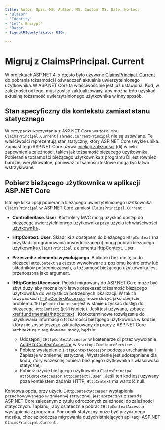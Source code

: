 ```yaml
---
title: Autor: Opis: MS. Author: MS. Custom: MS. Date: No-Loc:
- 'Blazor'
- 'Identity'
- 'Let's Encrypt'
- 'Razor'
- SignalRIdentyfikator UID: 

---
```

# <a name="migrate-from-claimsprincipalcurrent"></a>Migruj z ClaimsPrincipal. Current

W projektach ASP.NET 4. x często było używane [ClaimsPrincipal. Current](/dotnet/api/system.security.claims.claimsprincipal.current) do pobrania tożsamości i oświadczeń aktualnie uwierzytelnionego użytkownika. W ASP.NET Core ta właściwość nie jest już ustawiona. Kod, w zależności od tego, musi zostać zaktualizowany, aby można było uzyskać aktualną tożsamość uwierzytelnionego użytkownika w inny sposób.

## <a name="context-specific-state-instead-of-static-state"></a>Stan specyficzny dla kontekstu zamiast stanu statycznego

W przypadku korzystania z ASP.NET Core wartości obu `ClaimsPrincipal.Current` i `Thread.CurrentPrincipal` nie są ustawiane. Te właściwości reprezentują stan statyczny, który ASP.NET Core zwykle unika. Zamiast tego ASP.NET Core używa [iniekcji zależności](xref:fundamentals/dependency-injection) (di) w celu zapewnienia zależności, takich jak tożsamość bieżącego użytkownika. Pobieranie tożsamości bieżącego użytkownika z programu DI jest również bardziej weryfikowalne, ponieważ tożsamości testowe mogą być łatwo wstrzykiwane.

## <a name="retrieve-the-current-user-in-an-aspnet-core-app"></a>Pobierz bieżącego użytkownika w aplikacji ASP.NET Core

Istnieje kilka opcji pobierania bieżącego uwierzytelnionego użytkownika `ClaimsPrincipal` w ASP.NET Core zamiast `ClaimsPrincipal.Current` :

* **ControllerBase. User**. Kontrolery MVC mogą uzyskać dostęp do bieżącego uwierzytelnionego użytkownika przy użyciu ich właściwości [użytkownika](/dotnet/api/microsoft.aspnetcore.mvc.controllerbase.user) .
* **HttpContext. User**. Składniki z dostępem do bieżącego `HttpContext` (na przykład oprogramowania pośredniczącego) mogą pobrać bieżącego użytkownika `ClaimsPrincipal` z elementu [HttpContext. User](/dotnet/api/microsoft.aspnetcore.http.httpcontext.user).
* **Przeszedł z elementu wywołującego**. Biblioteki bez dostępu do bieżącej `HttpContext` są często wywoływane z poziomu kontrolerów lub składników pośredniczących, a tożsamość bieżącego użytkownika jest przenoszona jako argument.
* **IHttpContextAccessor**. Projekt migrowany do ASP.NET Core może być zbyt duży, aby można było łatwo przekazać tożsamość bieżącego użytkownika do wszystkich potrzebnych lokalizacji. W takich przypadkach [IHttpContextAccessor](/dotnet/api/microsoft.aspnetcore.http.ihttpcontextaccessor) może służyć jako obejście problemu. `IHttpContextAccessor`jest w stanie uzyskać dostęp do bieżącego `HttpContext` (jeśli istnieje). Jeśli jest używana, zobacz <xref:fundamentals/httpcontext> . Krótkoterminowe rozwiązanie do uzyskiwania informacji o tożsamości bieżącego użytkownika w kodzie, który nie został jeszcze zaktualizowany do pracy z ASP.NET Core architekturą o regulowanej mocy, będzie:

  * Udostępnij `IHttpContextAccessor` w kontenerze di przez wywołanie [AddHttpContextAccessor](https://github.com/aspnet/Hosting/issues/793) w `Startup.ConfigureServices` .
  * Pobierz wystąpienie `IHttpContextAccessor` podczas uruchamiania i Zapisz je w zmiennej statycznej. Wystąpienie jest udostępniane dla kodu, który wcześniej pobiera bieżącego użytkownika z właściwości statycznej.
  * Pobierz użycie bieżącego użytkownika `ClaimsPrincipal` `HttpContextAccessor.HttpContext?.User` . Jeśli ten kod jest używany poza kontekstem żądania HTTP, `HttpContext` ma wartość null.

Końcowa opcja, przy użyciu `IHttpContextAccessor` wystąpienia przechowywanego w zmiennej statycznej, jest sprzeczna z zasadą ASP.NET Core zalecanym z tytułu odroczonych zależności do zależności statycznych. Zaplanuj, aby ostatecznie pobrać `IHttpContextAccessor` wystąpienia z programu. Pomocnik statyczny może być przydatnego mostka, chociaż podczas migrowania dużych istniejących aplikacji ASP.NET `ClaimsPrincipal.Current` .
